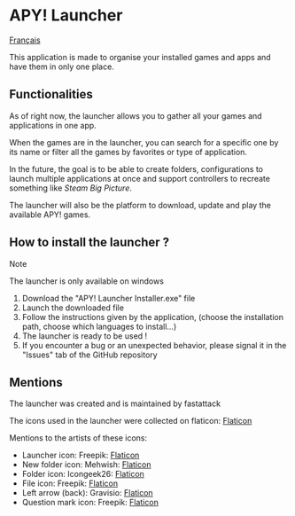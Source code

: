 # APY! Launcher
[Français](README.fr.md)

This application is made to organise your installed games and apps and have them in only one place.

## Functionalities
As of right now, the launcher allows you to gather all your games and applications in one app.

When the games are in the launcher, you can search for a specific one by its name or filter all the games by favorites or type of application.

In the future, the goal is to be able to create folders, configurations to launch multiple applications at once and support controllers to recreate something like _Steam Big Picture_.

The launcher will also be the platform to download, update and play the available APY! games.

## How to install the launcher ?

> [!NOTE]
> The launcher is only available on windows

1. Download the "APY! Launcher Installer.exe" file
2. Launch the downloaded file
3. Follow the instructions given by the application, (choose the installation path, choose which languages to install...)
4. The launcher is ready to be used !
5. If you encounter a bug or an unexpected behavior, please signal it in the "Issues" tab of the GitHub repository

## Mentions
The launcher was created and is maintained by fastattack

The icons used in the launcher were collected on flaticon: [Flaticon](https://www.flaticon.com/)

Mentions to the artists of these icons:

- Launcher icon: Freepik: [Flaticon](https://www.flaticon.com/free-icon/game_6580978)
- New folder icon: Mehwish: [Flaticon](https://www.flaticon.com/free-icon/folder_3307447)
- Folder icon: Icongeek26: [Flaticon](https://www.flaticon.com/free-icon/folder_1250635)
- File icon: Freepik: [Flaticon](https://www.flaticon.com/free-icon/document_2258853)
- Left arrow (back): Gravisio: [Flaticon](https://www.flaticon.com/free-icon/back_11502464)
- Question mark icon: Freepik: [Flaticon](https://www.flaticon.com/free-icon/question_471715)
